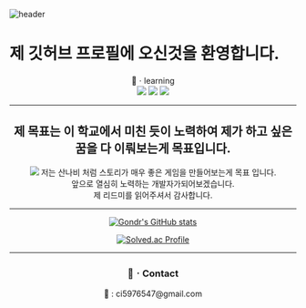 ![header](https://capsule-render.vercel.app/api?type=venom&height=300&color=gradient&text=L&fontColor=00000)

# 제 깃허브 프로필에 오신것을 환영합니다.
 <div align= "center">
 <center> 📖ㆍlearning</center>
<cemter> <img src = "https://img.shields.io/badge/Unity-808080?style=plastic-red&logo=Unity&logoColor=black">
<img src = "https://img.shields.io/badge/C%23-00CC66?style=plastic-red&logo=Csharp&logoColor=white">
<img src ="https://img.shields.io/badge/python-CCCC00?style=plastic-red&logo=Python&logoColor=white"></center>
<div align= "center">


-----

**제 목표는 이 학교에서 미친 듯이 노력하여 제가 하고 싶은 꿈을 다 이뤄보는게 목표입니다.**
---------

![](https://cdn.discordapp.com/attachments/949983647866421279/1200098291245924482/sEEdrKpFtMnm8yJO5LSeUOnM1SgDBu7f5Rdf2tQuQl3OA8vKtbNOYEptCkT-KK42IubMJG-Em5b0igVQK8S69A.webp?ex=65c4f1a1&is=65b27ca1&hm=e001185d5423f675bfe203d1de3c895be3d7d1e7f83ea23f195463584ce204cc&)
저는 산나비 처럼 스토리가 매우 좋은 게임을 만들어보는게 목표 입니다.<br>
앞으로 열심히 노력하는 개발자가되어보겠습니다.<br>
제 리드미를 읽어주셔서 감사합니다.

-----
[![Gondr's GitHub stats](https://github-readme-stats.vercel.app/api?username=gondr99)](https://github.com/anuraghazra/github-readme-stats)

[![Solved.ac Profile](http://mazassumnida.wtf/api/generate_badge?boj=dlckdgh)](https://solved.ac/dlckdgh)


---
 ### <center>📲ㆍ**Contact**</center>
 <dic align= "center">
<center>📧 : ci5976547@gmail.com</center>
<div align= "center">
